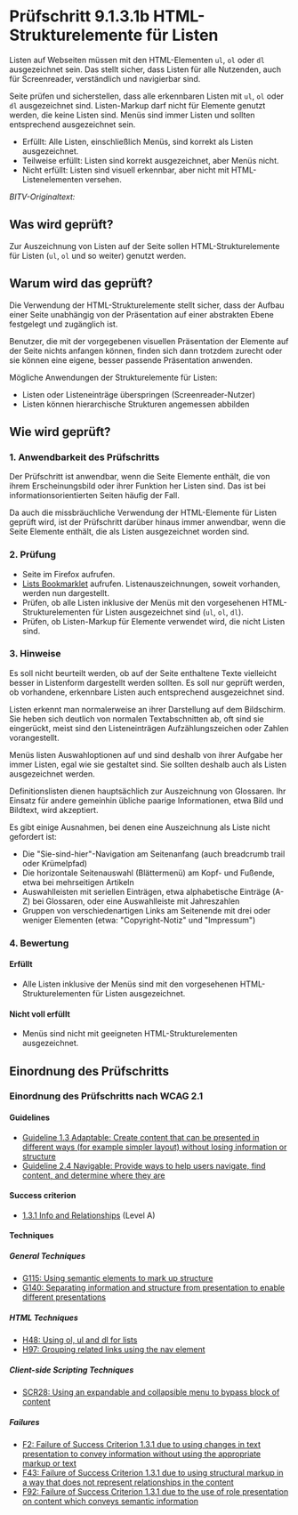 # Prüfschritt 9.1.3.1b HTML-Strukturelemente für Listen

Listen auf Webseiten müssen mit den HTML-Elementen `ul`, `ol` oder `dl` ausgezeichnet sein. Das stellt sicher, dass Listen für alle Nutzenden, auch für Screenreader, verständlich und navigierbar sind.

Seite prüfen und sicherstellen, dass alle erkennbaren Listen mit `ul`, `ol` oder `dl` ausgezeichnet sind. Listen-Markup darf nicht für Elemente genutzt werden, die keine Listen sind. Menüs sind immer Listen und sollten entsprechend ausgezeichnet sein.

-   Erfüllt: Alle Listen, einschließlich Menüs, sind korrekt als Listen ausgezeichnet.
-   Teilweise erfüllt: Listen sind korrekt ausgezeichnet, aber Menüs nicht.
-   Nicht erfüllt: Listen sind visuell erkennbar, aber nicht mit HTML-Listenelementen versehen.

_BITV-Originaltext:_

## Was wird geprüft?

Zur Auszeichnung von Listen auf der Seite sollen HTML-Strukturelemente für Listen (`ul`, `ol` und so weiter) genutzt werden.

## Warum wird das geprüft?

Die Verwendung der HTML-Strukturelemente stellt sicher, dass der Aufbau einer Seite unabhängig von der Präsentation auf einer abstrakten Ebene festgelegt und zugänglich ist.

Benutzer, die mit der vorgegebenen visuellen Präsentation der Elemente auf der Seite nichts anfangen können, finden sich dann trotzdem zurecht oder sie können eine eigene, besser passende Präsentation anwenden.

Mögliche Anwendungen der Strukturelemente für Listen:

-   Listen oder Listeneinträge überspringen (Screenreader-Nutzer)
-   Listen können hierarchische Strukturen angemessen abbilden

## Wie wird geprüft?

### 1\. Anwendbarkeit des Prüfschritts

Der Prüfschritt ist anwendbar, wenn die Seite Elemente enthält, die von ihrem Erscheinungsbild oder ihrer Funktion her Listen sind. Das ist bei informationsorientierten Seiten häufig der Fall.

Da auch die missbräuchliche Verwendung der HTML-Elemente für Listen geprüft wird, ist der Prüfschritt darüber hinaus immer anwendbar, wenn die Seite Elemente enthält, die als Listen ausgezeichnet worden sind.

### 2\. Prüfung

-   Seite im Firefox aufrufen.
-   [Lists Bookmarklet](https://www.bitvtest.de/bitv_test/das_testverfahren_im_detail/werkzeugliste.html#listsbm) aufrufen. Listenauszeichnungen, soweit vorhanden, werden nun dargestellt.
-   Prüfen, ob alle Listen inklusive der Menüs mit den vorgesehenen HTML-Strukturelementen für Listen ausgezeichnet sind (`ul`, `ol`, `dl`).
-   Prüfen, ob Listen-Markup für Elemente verwendet wird, die nicht Listen sind.

### 3\. Hinweise

Es soll nicht beurteilt werden, ob auf der Seite enthaltene Texte vielleicht besser in Listenform dargestellt werden sollten. Es soll nur geprüft werden, ob vorhandene, erkennbare Listen auch entsprechend ausgezeichnet sind.

Listen erkennt man normalerweise an ihrer Darstellung auf dem Bildschirm. Sie heben sich deutlich von normalen Textabschnitten ab, oft sind sie eingerückt, meist sind den Listeneinträgen Aufzählungszeichen oder Zahlen vorangestellt.

Menüs listen Auswahloptionen auf und sind deshalb von ihrer Aufgabe her immer Listen, egal wie sie gestaltet sind. Sie sollten deshalb auch als Listen ausgezeichnet werden.

Definitionslisten dienen hauptsächlich zur Auszeichnung von Glossaren. Ihr Einsatz für andere gemeinhin übliche paarige Informationen, etwa Bild und Bildtext, wird akzeptiert.

Es gibt einige Ausnahmen, bei denen eine Auszeichnung als Liste nicht gefordert ist:

-   Die "Sie-sind-hier"-Navigation am Seitenanfang (auch breadcrumb trail oder Krümelpfad)
-   Die horizontale Seitenauswahl (Blättermenü) am Kopf- und Fußende, etwa bei mehrseitigen Artikeln
-   Auswahlleisten mit seriellen Einträgen, etwa alphabetische Einträge (A-Z) bei Glossaren, oder eine Auswahlleiste mit Jahreszahlen
-   Gruppen von verschiedenartigen Links am Seitenende mit drei oder weniger Elementen (etwa: "Copyright-Notiz" und "Impressum")

### 4\. Bewertung

#### Erfüllt

-   Alle Listen inklusive der Menüs sind mit den vorgesehenen HTML-Strukturelementen für Listen ausgezeichnet.

#### Nicht voll erfüllt

-   Menüs sind nicht mit geeigneten HTML-Strukturelementen ausgezeichnet.

## Einordnung des Prüfschritts

### Einordnung des Prüfschritts nach WCAG 2.1

#### Guidelines

-   [Guideline 1.3 Adaptable: Create content that can be presented in different ways (for example simpler layout) without losing information or structure](https://www.w3.org/TR/WCAG21/#adaptable)
-   [Guideline 2.4 Navigable: Provide ways to help users navigate, find content, and determine where they are](https://www.w3.org/TR/WCAG21/#navigable)

#### Success criterion

-   [1.3.1 Info and Relationships](https://www.w3.org/TR/WCAG21/#info-and-relationships) (Level A)

#### Techniques

##### General Techniques

-   [G115: Using semantic elements to mark up structure](https://www.w3.org/WAI/WCAG21/Techniques/general/G115.html)
-   [G140: Separating information and structure from presentation to enable different presentations](https://www.w3.org/WAI/WCAG21/Techniques/general/G140.html)

##### HTML Techniques

-   [H48: Using ol, ul and dl for lists](https://www.w3.org/WAI/WCAG21/Techniques/html/H48.html)
-   [H97: Grouping related links using the nav element](https://www.w3.org/WAI/WCAG21/Techniques/html/H97.html)

##### Client-side Scripting Techniques

-   [SCR28: Using an expandable and collapsible menu to bypass block of content](https://www.w3.org/WAI/WCAG21/Techniques/client-side-script/SCR28.html)

##### Failures

-   [F2: Failure of Success Criterion 1.3.1 due to using changes in text presentation to convey information without using the appropriate markup or text](https://www.w3.org/WAI/WCAG21/Techniques/failures/F2.html)
-   [F43: Failure of Success Criterion 1.3.1 due to using structural markup in a way that does not represent relationships in the content](https://www.w3.org/WAI/WCAG21/Techniques/failures/F43.html)
-   [F92: Failure of Success Criterion 1.3.1 due to the use of role presentation on content which conveys semantic information](https://www.w3.org/WAI/WCAG21/Techniques/failures/F92.html)

